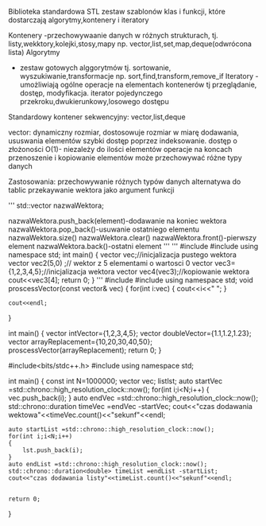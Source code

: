 Biblioteka standardowa STL
zestaw szablonów klas i funkcji, które dostarczają algorytmy,kontenery i iteratory

Kontenery
-przechowywaanie danych w różnych strukturach, tj. listy,wekktory,kolejki,stosy,mapy np. vector,list,set,map,deque(odwrócona lista)
Algorytmy
- zestaw gotowych alggorytmów tj. sortowanie, wyszukiwanie,transformacje np. sort,find,transform,remove_if
Iteratory
-umożliwiają ogólne operacje na elementach kontenerów tj przeglądanie, dostęp, modyfikacja. iterator pojedynczego przekroku,dwukierunkowy,losowego dostępu

Standardowy kontener sekwencyjny:
vector,list,deque

vector:
dynamiczny rozmiar, dostosowuje rozmiar w miarę dodawania, ususwania elementów
szybki dostęp poprzez indeksowanie. dostęp o złożoności O(1)- niezależy do ilości elementów
operacje na koncach
przenoszenie i kopiowanie elementów
może przechowywać różne typy danych

Zastosowania:
przechowywanie różnych typów danych
alternatywa do tablic
przekaywanie wektora jako argument funkcji

'''
std::vector<TypDanych> nazwaWektora;

nazwaWektora.push_back(element)-dodawanie na koniec wektora
nazwaWektora.pop_back()-usuwanie ostatniego elementu
nazwaWektora.size()
nazwaWektora.clear()
nazwaWektora.front()-pierwszy element
nazwaWektora.back()-ostatni element
'''
'''
#include <iostream>
#include <vector>
using namespace std;
int main()
{
    vector<int> vec;//inicjalizacja pustego wektora
    vector<int> vec2(5,0) ;// wektor z 5 elementami o wartosci 0
    vector<int> vec3={1,2,3,4,5};//inicjalizacja wektora
    vector<int> vec4(vec3);//kopiowanie wektora
    cout<<vec3[4];
    return 0;
}
'''
#include <iostream>
#include <vector>
using namespace std;
void proscessVector(const vector<int>& vec)
{
    for(int i:vec)
    {
        cout<<i<<" ";
    }

    cout<<endl;
}


int main()
{
    vector<int> intVector={1,2,3,4,5};
    vector<double> doubleVector={1.1,1.2,1.23};
    vector<int> arrayReplacement={10,20,30,40,50};
    proscessVector(arrayReplacement);
    return 0;
}


#include<bits/stdc++.h>
#include<chrono>
using namespace std;

int main()
{
    const int N=1000000;
    vector<int> vec;
    list<int>lst;
    auto startVec =std::chrono::high_resolution_clock::now();
    for(int i;i<N;i++)
    {
        vec.push_back(i);
    }
    auto endVec =std::chrono::high_resolution_clock::now();
    std::chrono::duration<double> timeVec =endVec -startVec;
    cout<<"czas dodawania wektowa"<<timeVec.count()<<"sekunf"<<endl;
    
    auto startList =std::chrono::high_resolution_clock::now();
    for(int i;i<N;i++)
    {
        lst.push_back(i);
    }
    auto endList =std::chrono::high_resolution_clock::now();
    std::chrono::duration<double> timeList =endList -startList;
    cout<<"czas dodawania listy"<<timeList.count()<<"sekunf"<<endl;
    
    
    return 0;
}